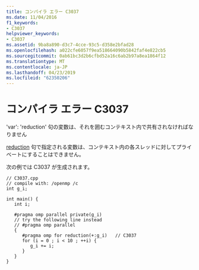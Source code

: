 ```yaml
---
title: コンパイラ エラー C3037
ms.date: 11/04/2016
f1_keywords:
- C3037
helpviewer_keywords:
- C3037
ms.assetid: 9ba8a890-d3c7-4cce-93c5-d358e2bfad28
ms.openlocfilehash: a022cfe6057f9ea518664090b5842faf4e822cb5
ms.sourcegitcommit: 0ab61bc3d2b6cfbd52a16c6ab2b97a8ea1864f12
ms.translationtype: MT
ms.contentlocale: ja-JP
ms.lasthandoff: 04/23/2019
ms.locfileid: "62350206"
---
```

# <a name="compiler-error-c3037"></a>コンパイラ エラー C3037

'var': 'reduction' 句の変数は、それを囲むコンテキスト内で共有されなければなりません

[reduction](../../parallel/openmp/reference/reduction.md) 句で指定される変数は、コンテキスト内の各スレッドに対してプライベートにすることはできません。

次の例では C3037 が生成されます。

```
// C3037.cpp
// compile with: /openmp /c
int g_i;

int main() {
   int i;

   #pragma omp parallel private(g_i)
   // try the following line instead
   // #pragma omp parallel
   {
      #pragma omp for reduction(+:g_i)   // C3037
      for (i = 0 ; i < 10 ; ++i) {
         g_i += i;
      }
   }
}
```